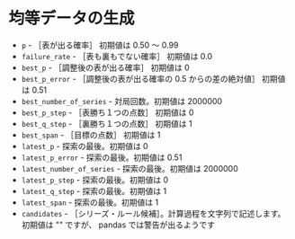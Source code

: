 # 均等データの生成

* `p` - ［表が出る確率］ 初期値は 0.50 ～ 0.99
* `failure_rate` - ［表も裏もでない確率］ 初期値は 0.0
* `best_p` - ［調整後の表が出る確率］ 初期値は 0
* `best_p_error` - ［調整後の表が出る確率の 0.5 からの差の絶対値］ 初期値は 0.51
* `best_number_of_series` - 対局回数。初期値は 2000000
* `best_p_step` - ［表勝ち１つの点数］ 初期値は 0
* `best_q_step` - ［裏勝ち１つの点数］ 初期値は 1
* `best_span` - ［目標の点数］ 初期値は 1
* `latest_p` - 探索の最後。初期値は 0
* `latest_p_error` - 探索の最後。初期値は 0.51
* `latest_number_of_series` - 探索の最後。初期値は 2000000
* `latest_p_step` - 探索の最後。初期値は 0
* `latest_q_step` - 探索の最後。初期値は 1
* `latest_span` - 探索の最後。初期値は 1
* `candidates` - ［シリーズ・ルール候補］。計算過程を文字列で記述します。初期値は "" ですが、 pandas では警告が出るようです
